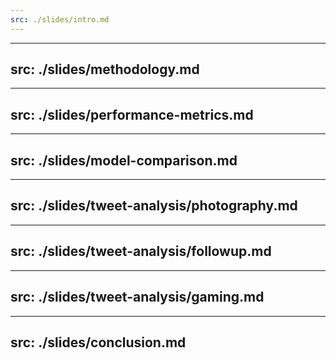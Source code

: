 ```yaml
---
src: ./slides/intro.md
---
```

---
src: ./slides/methodology.md
---
---
src: ./slides/performance-metrics.md
---
---
src: ./slides/model-comparison.md
---
---
src: ./slides/tweet-analysis/photography.md
---
---
src: ./slides/tweet-analysis/followup.md
---
---
src: ./slides/tweet-analysis/gaming.md
---
---
src: ./slides/conclusion.md
---